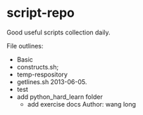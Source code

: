 script-repo
===========

Good useful scripts collection daily.

File outlines:
- Basic
 - constructs.sh;
- temp-respository
 - getlines.sh 2013-06-05.
 - test
- add python_hard_learn folder
  - add exercise docs
Author: wang long
